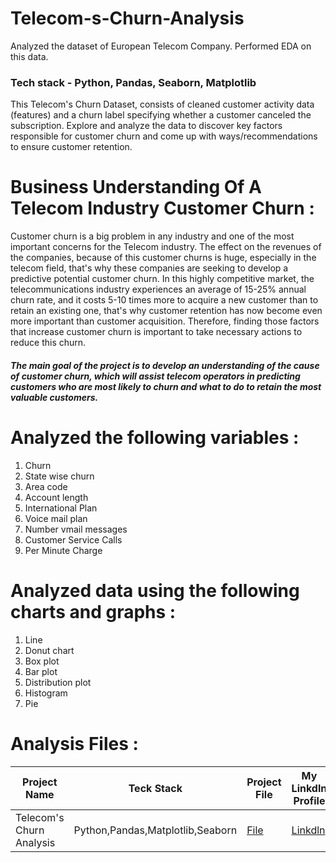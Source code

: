 # Telecom-s-Churn-Analysis
Analyzed the dataset of European Telecom Company. Performed EDA on this data. 

### Tech stack - Python, Pandas, Seaborn, Matplotlib
This Telecom's Churn Dataset, consists of cleaned customer activity data (features) and  a churn label specifying whether a customer canceled the subscription.
Explore and analyze the data to discover key factors responsible for customer churn and come up with ways/recommendations to ensure customer retention.
# Business Understanding Of A Telecom Industry Customer Churn :
Customer churn is a big problem in any industry and one of the most important concerns for the Telecom industry. 
The effect on the revenues of the companies, because of this customer churns is huge, especially in the telecom field, that's why these companies are seeking to develop a predictive potential customer churn. 
In this highly competitive market, the telecommunications industry experiences an average of 15-25% annual churn rate, and it costs 5-10 times more to acquire a new customer than to retain an existing one, that's why customer retention has now become even more important than customer acquisition.
Therefore, finding those factors that increase customer churn is important to take necessary actions to reduce this churn. 

##### The main goal of the project is to develop an understanding of the cause of customer churn, which will assist telecom operators in predicting customers who are most likely to churn and what to do to retain the most valuable customers.

# Analyzed the following variables :
1) Churn
2) State wise churn
3) Area code
4) Account length
5) International Plan
6) Voice mail plan
7) Number vmail messages
8) Customer Service Calls
9) Per Minute Charge
# Analyzed data using the following charts and graphs :
1) Line
2) Donut chart
3) Box plot
4) Bar plot
5) Distribution plot
6) Histogram
7) Pie

# Analysis Files :
|Project Name|Teck Stack|Project File|My Linkdln Profile|My Github Profile|
|-|-|-|-|-|
|Telecom's Churn Analysis|Python,Pandas,Matplotlib,Seaborn | [File](https://github.com/shubhammeshram01/Telecom-s-Churn-Analysis/blob/main/Telecom's%20Churn%20Analysis%20.ipynb) | [Linkdln](https://www.linkedin.com/in/shubhammeshram01/) | [Github](https://github.com/shubhammeshram01) |
